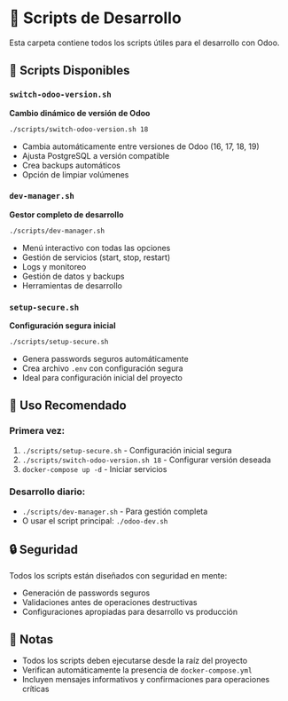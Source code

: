 # 📜 Scripts de Desarrollo

Esta carpeta contiene todos los scripts útiles para el desarrollo con Odoo.

## 🚀 Scripts Disponibles

### `switch-odoo-version.sh` 
**Cambio dinámico de versión de Odoo**
```bash
./scripts/switch-odoo-version.sh 18
```
- Cambia automáticamente entre versiones de Odoo (16, 17, 18, 19)
- Ajusta PostgreSQL a versión compatible
- Crea backups automáticos
- Opción de limpiar volúmenes

### `dev-manager.sh`
**Gestor completo de desarrollo**
```bash
./scripts/dev-manager.sh
```
- Menú interactivo con todas las opciones
- Gestión de servicios (start, stop, restart)
- Logs y monitoreo
- Gestión de datos y backups
- Herramientas de desarrollo

### `setup-secure.sh`
**Configuración segura inicial**
```bash
./scripts/setup-secure.sh
```
- Genera passwords seguros automáticamente
- Crea archivo `.env` con configuración segura
- Ideal para configuración inicial del proyecto

## 🎯 Uso Recomendado

### Primera vez:
1. `./scripts/setup-secure.sh` - Configuración inicial segura
2. `./scripts/switch-odoo-version.sh 18` - Configurar versión deseada
3. `docker-compose up -d` - Iniciar servicios

### Desarrollo diario:
- `./scripts/dev-manager.sh` - Para gestión completa
- O usar el script principal: `./odoo-dev.sh`

## 🔒 Seguridad

Todos los scripts están diseñados con seguridad en mente:
- Generación de passwords seguros
- Validaciones antes de operaciones destructivas
- Configuraciones apropiadas para desarrollo vs producción

## 📝 Notas

- Todos los scripts deben ejecutarse desde la raíz del proyecto
- Verifican automáticamente la presencia de `docker-compose.yml`
- Incluyen mensajes informativos y confirmaciones para operaciones críticas
